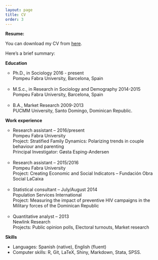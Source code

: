 ```yaml
---
layout: page
title: CV
order: 3
---
```


<p> <b> Resume: </b> <p>

You can download my CV from <a href = "/cv/Jorge_Cimentada_CV.pdf" target = "_blank"> here</a>.

<p> Here’s a brief summary: <p>

<p><b>Education</b></p>

<ul style="list-style-type:circle">
	<li> Ph.D., in Sociology  2016 - present <br>
    Pompeu Fabra University, Barcelona, Spain </li>
    <br>
  	<li> M.S.c., in Research in Sociology and Demography 2014-2015 <br>
  	Pompeu Fabra University, Barcelona, Spain </li>
  	<br>
  	<li> B.A., Market Research 2009-2013 <br>
  	PUCMM University, Santo Domingo, Dominican Republic. </li>
</ul>

<p><b> Work experience </b></p>

<ul style = "list-style-type: circle">
	<li> 
	Research assistant – 2016/present <br>
	Pompeu Fabra University <br>
	Project: Stratified Family Dynamics: Polarizing trends in couple behaviour and parenting <br>
	Principal Investigator: Gøsta Esping-Andersen <br>
	</li>
	<br>
	<li> 
	Research assistant – 2015/2016 <br>
	Pompeu Fabra University <br>
	Project: Creating Economic and Social Indicators – Fundación Obra Social LaCaixa <br>
	</li>
	<br>
	<li>
	Statistical consultant – July/August 2014 <br>
  	Population Services International <br>
	Project: Measuring the impact of preventive HIV campaigns in the Military forces of the Dominican Republic <br>
	</li>
	<br>
	<li>
	Quantitative analyst – 2013 <br>
  	Newlink Research <br>
	Projects: Public opinion polls, Electoral turnouts, Market research <br>
	</li>


</ul>

<p><b> Skills</b></p>

- Languages: Spanish (native), English (fluent) <br>
- Computer skills: R, Git, LaTeX, Shiny, Markdown, Stata, SPSS.
